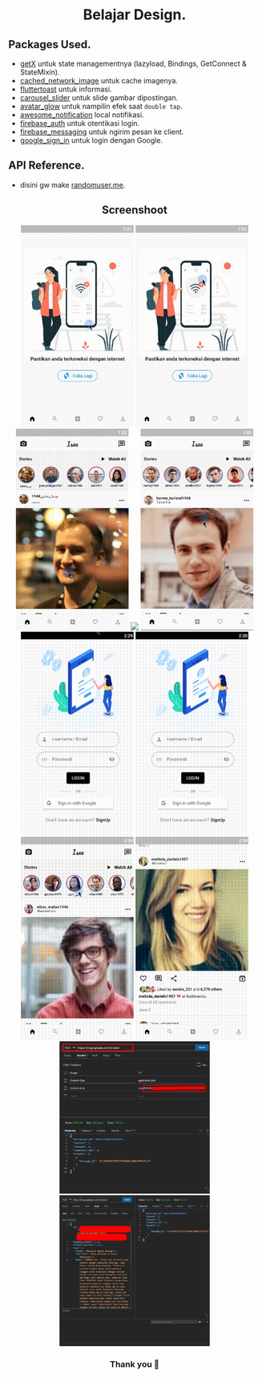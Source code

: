 <h1 align="center"> Belajar Design. </h1>

## Packages Used.

- [getX](https://pub.dev/packages/get) untuk state managementnya (lazyload, Bindings, GetConnect & StateMixin).
- [cached_network_image](https://pub.dev/packages/cached_network_image) untuk cache imagenya.
- [fluttertoast](https://pub.dev/packages/fluttertoast) untuk informasi.
- [carousel_slider](https://pub.dev/packages/carousel_slider) untuk slide gambar dipostingan.
- [avatar_glow](https://pub.dev/packages/avatar_glow) untuk nampilin efek saat `double tap`.
- [awesome_notification](https://pub.dev/packages/awesome_notifications) local notifikasi.
- [firebase_auth](https://pub.dev/packages/firebase_auth) untuk otentikasi login.
- [firebase_messaging](https://pub.dev/packages/firebase_messaging) untuk ngirim pesan ke client.
- [google_sign_in](https://pub.dev/packages/google_sign_in) untuk login dengan Google.

## API Reference.

- disini gw make [randomuser.me](https://randomuser.me).

<h2 align="center">
  Screenshoot
</h2>

<p align="center">
<img src="https://github.com/dausdauy/full_getx/blob/master/assets/ss/1.gif" width="225"/>
<img src="https://github.com/dausdauy/full_getx/blob/master/assets/ss/2.gif" width="225"/>
<img src="https://github.com/dausdauy/full_getx/blob/master/assets/ss/3.gif" width="225"/>
<img src="https://github.com/dausdauy/full_getx/blob/master/assets/ss/4.gif" width="225"/>
<img src="https://github.com/dausdauy/full_getx/blob/master/assets/ss/5.gif" width="225"/>
<img src="https://github.com/dausdauy/full_getx/blob/master/assets/ss/6.gif" width="225"/>
<img src="https://github.com/dausdauy/full_getx/blob/master/assets/ss/7.gif" width="225"/>
<img src="https://github.com/dausdauy/full_getx/blob/master/assets/ss/8.gif" width="225"/>
<img src="https://github.com/dausdauy/full_getx/blob/master/assets/ss/9.gif" width="225"/>
<img src="https://github.com/dausdauy/full_getx/blob/master/assets/ss/fcm1.png" width="300"/>
<img src="https://github.com/dausdauy/full_getx/blob/master/assets/ss/fcm2.png" width="300"/>
</p>

<h3 align="center">
  Thank you 🙂
</h3>
